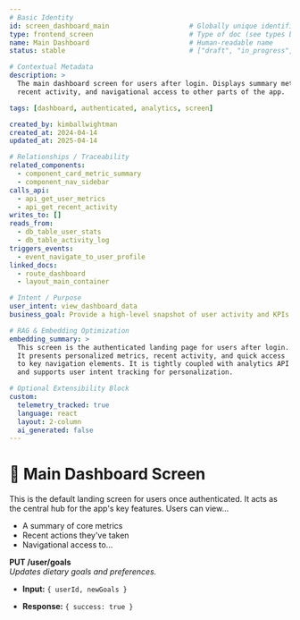 ```yaml
---
# Basic Identity
id: screen_dashboard_main                    # Globally unique identifier
type: frontend_screen                        # Type of doc (see types below)
name: Main Dashboard                         # Human-readable name
status: stable                               # ["draft", "in_progress", "stable", "deprecated"]

# Contextual Metadata
description: >
  The main dashboard screen for users after login. Displays summary metrics, 
  recent activity, and navigational access to other parts of the app.

tags: [dashboard, authenticated, analytics, screen]

created_by: kimballwightman
created_at: 2024-04-14
updated_at: 2025-04-14

# Relationships / Traceability
related_components:
  - component_card_metric_summary
  - component_nav_sidebar
calls_api:
  - api_get_user_metrics
  - api_get_recent_activity
writes_to: []
reads_from:
  - db_table_user_stats
  - db_table_activity_log
triggers_events:
  - event_navigate_to_user_profile
linked_docs:
  - route_dashboard
  - layout_main_container

# Intent / Purpose
user_intent: view_dashboard_data
business_goal: Provide a high-level snapshot of user activity and KPIs

# RAG & Embedding Optimization
embedding_summary: >
  This screen is the authenticated landing page for users after login. 
  It presents personalized metrics, recent activity, and quick access 
  to key navigation elements. It is tightly coupled with analytics API endpoints 
  and supports user intent tracking for personalization.

# Optional Extensibility Block
custom:
  telemetry_tracked: true
  language: react
  layout: 2-column
  ai_generated: false
---
```


# 📱 Main Dashboard Screen

This is the default landing screen for users once authenticated. It acts as the central hub for the app's key features. Users can view...

- A summary of core metrics
- Recent actions they've taken
- Navigational access to...

**PUT /user/goals**  
_Updates dietary goals and preferences._

- **Input:** `{ userId, newGoals }`
    
- **Response:** `{ success: true }`